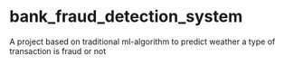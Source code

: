 # bank_fraud_detection_system
A project based on traditional ml-algorithm to predict weather a type of transaction is fraud or not
